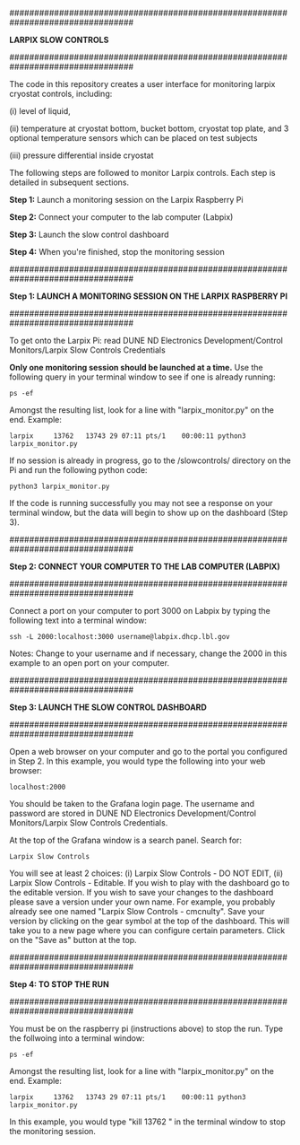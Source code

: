 #################################################################################

**LARPIX SLOW CONTROLS** 

#################################################################################

The code in this repository creates a user interface for monitoring larpix cryostat controls, including:  

(i) level of liquid, 

(ii) temperature at cryostat bottom, bucket bottom, cryostat top plate, and 3 optional temperature sensors which can be placed on test subjects

(iii) pressure differential inside cryostat

The following steps are followed to monitor Larpix controls. Each step is detailed in subsequent sections.

**Step 1:** Launch a monitoring session on the Larpix Raspberry Pi

**Step 2:** Connect your computer to the lab computer (Labpix)

**Step 3:** Launch the slow control dashboard

**Step 4:** When you're finished, stop the monitoring session

#################################################################################

**Step 1: LAUNCH A MONITORING SESSION ON THE LARPIX RASPBERRY PI** 

#################################################################################

To get onto the Larpix Pi: read DUNE ND Electronics Development/Control Monitors/Larpix Slow Controls Credentials

**Only one monitoring session should be launched at a time.** Use the following query in your terminal window to see if one is already running:

	ps -ef

Amongst the resulting list, look for a line with "larpix_monitor.py" on the end. Example:

	larpix     13762   13743 29 07:11 pts/1    00:00:11 python3 larpix_monitor.py

If no session is already in progress, go to the /slowcontrols/ directory on the Pi and run the following python code:

	python3 larpix_monitor.py

If the code is running successfully you may not see a response on your terminal window, but the data will begin to show up on the dashboard (Step 3).

#################################################################################

**Step 2: CONNECT YOUR COMPUTER TO THE LAB COMPUTER (LABPIX)**

#################################################################################

Connect a port on your computer to port 3000 on Labpix by typing the following text into a terminal window:

	ssh -L 2000:localhost:3000 username@labpix.dhcp.lbl.gov

Notes: Change to your username and if necessary, change the 2000 in this example to an open port on your computer. 

#################################################################################

**Step 3: LAUNCH THE SLOW CONTROL DASHBOARD**

#################################################################################

Open a web browser on your computer and go to the portal you configured in Step 2. In this example, you would type the following into your web browser:

	localhost:2000

You should be taken to the Grafana login page. The username and password are stored in DUNE ND Electronics Development/Control Monitors/Larpix Slow Controls Credentials.

At the top of the Grafana window is a search panel. Search for:

 	Larpix Slow Controls

You will see at least 2 choices: (i) Larpix Slow Controls - DO NOT EDIT, (ii) Larpix Slow Controls - Editable. If you wish to play with the dashboard go to the editable version. If you wish to save your changes to the dashboard please save a version under your own name. For example, you probably already see one named "Larpix Slow Controls - cmcnulty". Save your version by clicking on the gear symbol at the top of the dashboard. This will take you to a new page where you can configure certain parameters. Click on the "Save as" button at the top. 

#################################################################################

**Step 4: TO STOP THE RUN** 

#################################################################################

You must be on the raspberry pi (instructions above) to stop the run. Type the follwoing into a terminal window:

	ps -ef

Amongst the resulting list, look for a line with "larpix_monitor.py" on the end. Example:

	larpix     13762   13743 29 07:11 pts/1    00:00:11 python3 larpix_monitor.py

In this example, you would type "kill 13762 <return>" in the terminal window to stop the monitoring session.

